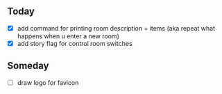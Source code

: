 ## Today
- [X] add command for printing room description + items (aka repeat what happens when u enter a new room)
- [X] add story flag for control room switches

## Someday
- [ ] draw logo for favicon